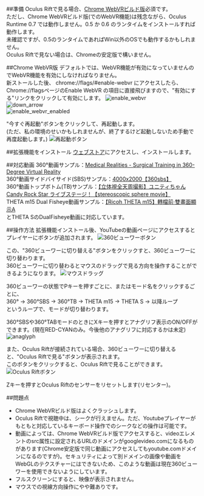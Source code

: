 ##準備
Oculus Riftで見る場合、[Chrome WebVRビルド版](https://drive.google.com/folderview?id=0BzudLt22BqGRbW9WTHMtOWMzNjQ#list)必須です。  
ただし、Chrome WebVRビルド版(でのWebVR機能)は残念ながら、Oculus Runtime 0.7 では動作しません。0.5 か 0.6 のランタイムをインストールすれば動作します。  
未確認ですが、0.5のランタイムであればWin以外のOSでも動作するかもしれません。  
Oculus Riftで見ない場合は、Chromeの安定版で構いません。  

##Chrome WebVR版
デフォルトでは、WebVR機能が有効になっていませんのでWebVR機能を有効にしなければなりません。  
新ストールした後、 chrome://flags/#enable-webvr にアクセスしたら、Chrome://flagsページのEnable WebVR の項目に直接飛びますので、"有効にする"リンクをクリックして有効にします。 
![enable_webvr](https://github.com/gtk2k/YouTube_360Viewer_WebVR/blob/master/readme_image/enable_webvr.png)  
![down_arrow](https://github.com/gtk2k/YouTube_360Viewer_WebVR/blob/master/readme_image/down_arrow.png)  
![enable_webvr_enabled](https://github.com/gtk2k/YouTube_360Viewer_WebVR/blob/master/readme_image/enable_webvr_enabled.png)  

"今すぐ再起動"ボタンをクリックして、再起動します。  
(ただ、私の環境のせいかもしれませんが、終了するけど起動しないため手動で再度起動します。)
![再起動ボタン](https://github.com/gtk2k/YouTube_360Viewer_WebVR/blob/master/readme_image/reboot.png)  

##拡張機能をインストール
[ウェブストア](https://chrome.google.com/webstore/detail/youtube-webvr-360-stereos/ngbcokcpflepmndpmghjdfgjjfhdknpn?utm_source=chrome-ntp-icon)にアクセスし、インストールします。

##対応動画
360°動画サンプル：[Medical Realities - Surgical Training in 360-Degree Virtual Reality](https://www.youtube.com/watch?v=VAUbacNs4MQ)  
360°動画サイドバイサイド(SBS)サンプル：[4000x2000【360sbs】](https://www.youtube.com/watch?v=46efEgE9nsA)  
360°動画トップボトム(TB)サンプル：[【立体視全天周撮影】ユニティちゃん Candy Rock Star ライブステージ！【stereoscopic sphere movie】](https://www.youtube.com/watch?v=_BERVmTEAeM)  
THETA m15 Dual Fisheye動画サンプル：[【Ricoh THETA m15】轉檔前‧雙畫面顯示A](https://www.youtube.com/watch?v=Qp5Z-2MPaek)  
とTHETA SのDualFisheye動画に対応しています。

##操作方法
拡張機能インストール後、YouTubeの動画ページにアクセスするとプレイヤーにボタンが追加されます。
![360ビューワーボタン](https://github.com/gtk2k/YouTube_360Viewer_WebVR/blob/master/readme_image/youtube_extension_button1.png)  

この、"360ビューワーに切り替える"ボタンをクリックすと、360ビューワーに切り替わります。  
360ビューワーに切り替わるとマウスのドラッグで見る方向を操作することができるようになります。
![マウスドラッグ](https://github.com/gtk2k/YouTube_360Viewer_WebVR/blob/master/readme_image/mouse_drag.png)  

360ビューワーの状態でPキーを押すごとに、またはモード名をクリックするごとに、  
360° → 360°SBS → 360°TB → THETA m15 → THETA S → 以降ループ  
というループで、モードが切り替わります。

360°SBSや360°TABモードのときにXキーを押すとアナグリフ表示のON/OFFができます。(現在RED-CYANのみ。今後他のアナグリフに対応するかは未定)
![anaglyph](https://github.com/gtk2k/YouTube_360Viewer_WebVR/blob/master/readme_image/anaglyph.png)

また、Oculus Riftが接続されている場合、360ビューワーに切り替えると、"Oculus Riftで見る"ボタンが表示されます。  
このボタンをクリックすると、Oculus Riftで見ることができます。
![Oculus Riftボタン](https://github.com/gtk2k/YouTube_360Viewer_WebVR/blob/master/readme_image/oculus_button.png)  

Zキーを押すとOculus Riftのセンサーをリセットします(リセンター)。

##問題点

* Chrome WebVRビルド版はよくクラッシュします。  
* Oculus Riftで視聴中は、シークが行えません。ただ、Youtubeプレイヤーがもともと対応しているキーボード操作でのシークなどの操作は可能です。
* 動画によっては、Chrome WebVRビルド版でアクセスすると、videoエレメントのsrc属性に設定されるURLのドメインがgooglevideo.comになるものがあります(Chrome安定版で同じ動画にアクセスしてもyoutube.comドメインになるのですが)。セキュリティによって別ドメインの画像や動画をWebGLのテクスチャーにはできないため、このような動画は現在360ビューワーを使用できないようにしています。
* フルスクリーンにすると、映像が表示されません。
* マウスでの視線方向操作にやや難ありです。
